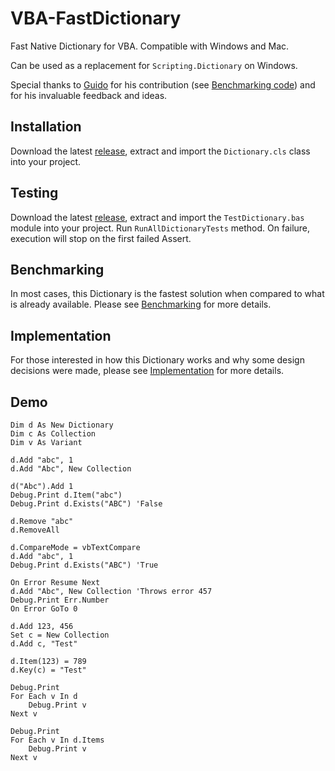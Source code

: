 # VBA-FastDictionary
Fast Native Dictionary for VBA. Compatible with Windows and Mac.

Can be used as a replacement for ```Scripting.Dictionary``` on Windows.

Special thanks to [Guido](https://github.com/guwidoe) for his contribution (see [Benchmarking code](benchmarking/README.md#benchmarking-code)) and for his invaluable feedback and ideas.

## Installation

Download the latest [release](https://github.com/cristianbuse/VBA-FastDictionary/releases), extract and import the ```Dictionary.cls``` class into your project.

## Testing

Download the latest [release](https://github.com/cristianbuse/VBA-FastDictionary/releases), extract and import the ```TestDictionary.bas``` module into your project.
Run ```RunAllDictionaryTests``` method. On failure, execution will stop on the first failed Assert.

## Benchmarking

In most cases, this Dictionary is the fastest solution when compared to what is already available. Please see [Benchmarking](benchmarking/README.md) for more details.

## Implementation

For those interested in how this Dictionary works and why some design decisions were made, please see [Implementation](Implementation.md) for more details.

## Demo

```VBA
Dim d As New Dictionary
Dim c As Collection
Dim v As Variant

d.Add "abc", 1
d.Add "Abc", New Collection

d("Abc").Add 1
Debug.Print d.Item("abc")
Debug.Print d.Exists("ABC") 'False

d.Remove "abc"
d.RemoveAll

d.CompareMode = vbTextCompare
d.Add "abc", 1
Debug.Print d.Exists("ABC") 'True

On Error Resume Next
d.Add "Abc", New Collection 'Throws error 457
Debug.Print Err.Number
On Error GoTo 0

d.Add 123, 456
Set c = New Collection
d.Add c, "Test"

d.Item(123) = 789
d.Key(c) = "Test"

Debug.Print
For Each v In d
    Debug.Print v
Next v

Debug.Print
For Each v In d.Items
    Debug.Print v
Next v
```